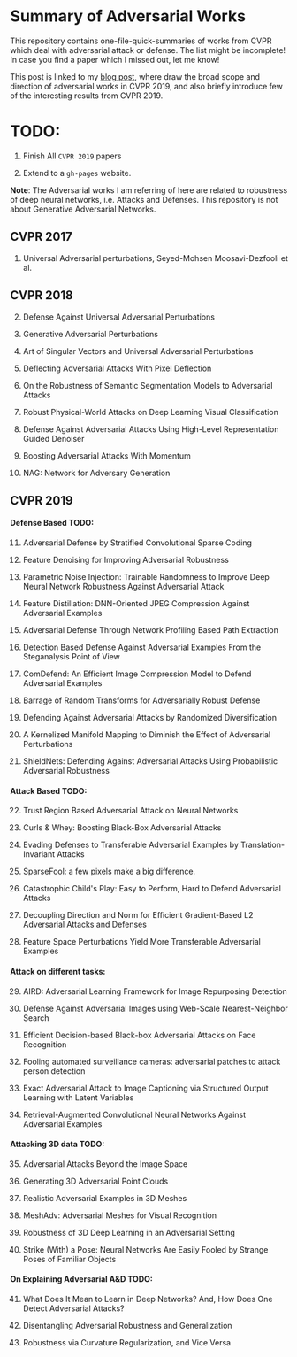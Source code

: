 # Summary of Adversarial Works

This repository contains one-file-quick-summaries of works from CVPR which deal with 
adversarial attack or defense.
The list might be incomplete! In case you find a paper which I missed out, let me know! 

This post is linked to my [blog post](https://medium.com/@Bardofcodes/adv-ac2c5a9bc639), where draw the broad scope and direction of 
adversarial works in CVPR 2019, and also briefly introduce few of the interesting results from
CVPR 2019.

# TODO:

1) Finish All `CVPR 2019` papers

2) Extend to a `gh-pages` website. 


**Note**: The Adversarial works I am referring of here are related to robustness of deep neural
networks, i.e. Attacks and Defenses. This repository is not about Generative Adversarial Networks.

## CVPR 2017

1) Universal Adversarial perturbations, Seyed-Mohsen Moosavi-Dezfooli et al.

## CVPR 2018

2) Defense Against Universal Adversarial Perturbations

3) Generative Adversarial Perturbations

4) Art of Singular Vectors and Universal Adversarial Perturbations

5) Deflecting Adversarial Attacks With Pixel Deflection

6) On the Robustness of Semantic Segmentation Models to Adversarial Attacks

7) Robust Physical-World Attacks on Deep Learning Visual Classification

8) Defense Against Adversarial Attacks Using High-Level Representation Guided Denoiser

9) Boosting Adversarial Attacks With Momentum

10) NAG: Network for Adversary Generation


## CVPR 2019

#### Defense Based TODO: 


11) Adversarial Defense by Stratified Convolutional Sparse Coding

12) Feature Denoising for Improving Adversarial Robustness

13) Parametric Noise Injection: Trainable Randomness to Improve Deep Neural Network Robustness Against Adversarial Attack

14) Feature Distillation: DNN-Oriented JPEG Compression Against Adversarial Examples

15) Adversarial Defense Through Network Profiling Based Path Extraction

16) Detection Based Defense Against Adversarial Examples From the Steganalysis Point of View

17) ComDefend: An Efficient Image Compression Model to Defend Adversarial Examples

18) Barrage of Random Transforms for Adversarially Robust Defense

19) Defending Against Adversarial Attacks by Randomized Diversification

20) A Kernelized Manifold Mapping to Diminish the Effect of Adversarial Perturbations

21) ShieldNets: Defending Against Adversarial Attacks Using Probabilistic Adversarial Robustness

#### Attack Based TODO:

22) Trust Region Based Adversarial Attack on Neural Networks

23) Curls & Whey: Boosting Black-Box Adversarial Attacks

24) Evading Defenses to Transferable Adversarial Examples by Translation-Invariant Attacks

25) SparseFool: a few pixels make a big difference.

26) Catastrophic Child's Play: Easy to Perform, Hard to Defend Adversarial Attacks

27) Decoupling Direction and Norm for Efficient Gradient-Based L2 Adversarial Attacks and Defenses

28) Feature Space Perturbations Yield More Transferable Adversarial Examples

#### Attack on different tasks:

29) AIRD: Adversarial Learning Framework for Image Repurposing Detection

30) Defense Against Adversarial Images using Web-Scale Nearest-Neighbor Search

31) Efficient Decision-based Black-box Adversarial Attacks on Face Recognition

32) Fooling automated surveillance cameras: adversarial patches to attack person detection

33) Exact Adversarial Attack to Image Captioning via Structured Output Learning with Latent Variables

34) Retrieval-Augmented Convolutional Neural Networks Against Adversarial Examples

#### Attacking 3D data TODO:

35) Adversarial Attacks Beyond the Image Space

36) Generating 3D Adversarial Point Clouds

37) Realistic Adversarial Examples in 3D Meshes

38) MeshAdv: Adversarial Meshes for Visual Recognition

39) Robustness of 3D Deep Learning in an Adversarial Setting

40) Strike (With) a Pose: Neural Networks Are Easily Fooled by Strange Poses of Familiar Objects

#### On Explaining Adversarial A&D TODO:

41) What Does It Mean to Learn in Deep Networks? And, How Does One Detect Adversarial Attacks?

42) Disentangling Adversarial Robustness and Generalization

43) Robustness via Curvature Regularization, and Vice Versa

